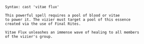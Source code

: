 `Syntax: cast 'vitae flux' `<target>  
  
`This powerful spell requires a pool of blood or vitae`  
`to power it. The vizier must target a pool of this essence`  
`created via the use of Final Rites.`  
  
`Vitae Flux unleashes an immense wave of healing to all members`  
`of the vizier's group.`
